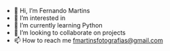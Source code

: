 - 👋 Hi, I’m Fernando Martins
- 👀 I’m interested in 
- 🌱 I’m currently learning Python
- 💞️ I’m looking to collaborate on projects
- 📫 How to reach me fmartinsfotografias@gmail.com

<!---
fmartinsfotografias/fmartinsfotografias is a ✨ special ✨ repository because its `README.md` (this file) appears on your GitHub profile.
You can click the Preview link to take a look at your changes.
--->

